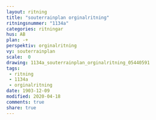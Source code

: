 ```yaml
---
layout: ritning
title: "souterrainplan orginalritning"
ritningsnummer: "1134a"
categories: ritningar
hus: AB
plan: -+
perspektiv: orginalritning
vy: souterrainplan
scale:  0
drawing: 1134a_souterrainplan_orginalritning_05440591
tags:
 - ritning
 - 1134a
 - orginalritning
date: 1903-12-09
modified: 2020-04-18
comments: true
share: true
---
```

